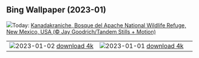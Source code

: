 ## Bing Wallpaper (2023-01)
![](https://www.bing.com/th?id=OHR.SandhillSleeping_DE-DE5257089230_UHD.jpg&w=1000)Today: [Kanadakraniche, Bosque del Apache National Wildlife Refuge, New Mexico, USA (© Jay Goodrich/Tandem Stills + Motion)](https://www.bing.com/th?id=OHR.SandhillSleeping_DE-DE5257089230_UHD.jpg)

|      |      |      |
| :----: | :----: | :----: |
|![](https://www.bing.com/th?id=OHR.HohenzollernBurg_DE-DE5165513029_UHD.jpg&pid=hp&w=384&h=216&rs=1&c=4)2023-01-02 [download 4k](https://www.bing.com/th?id=OHR.HohenzollernBurg_DE-DE5165513029_UHD.jpg)|![](https://www.bing.com/th?id=OHR.NorwayNYD_DE-DE5087400553_UHD.jpg&pid=hp&w=384&h=216&rs=1&c=4)2023-01-01 [download 4k](https://www.bing.com/th?id=OHR.NorwayNYD_DE-DE5087400553_UHD.jpg)|
